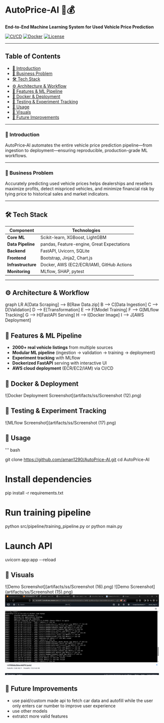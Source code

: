 # AutoPrice-AI 🚗💰

**End-to-End Machine Learning System for Used Vehicle Price Prediction**

[![CI/CD](https://github.com/aman1290/AutoPrice-AI/actions/workflows/main.yml/badge.svg)](https://github.com/aman1290/AutoPrice-AI/actions)
[![Docker](https://img.shields.io/docker/pulls/aman1290/autoprice-ai)](https://hub.docker.com/r/aman1290/autoprice-ai)
[![License](https://img.shields.io/badge/license-MIT-green)](LICENSE)

---

## Table of Contents
- [📌 Introduction](#-introduction)
- [💼 Business Problem](#-business-problem)
- [🛠 Tech Stack](#-tech-stack)
- [⚙ Architecture & Workflow](#-architecture--workflow)
- [🧪 Features & ML Pipeline](#-features--ml-pipeline)
- [🐳 Docker & Deployment](#-docker--deployment)
- [🧪 Testing & Experiment Tracking](#-testing--experiment-tracking)
- [🎯 Usage](#-usage)
- [📎 Visuals](#-visuals)
- [📝 Future Improvements](#-future-improvements)


---

### 📌 Introduction
AutoPrice‑AI automates the entire vehicle price prediction pipeline—from ingestion to deployment—ensuring reproducible, production-grade ML workflows.

---

### 💼 Business Problem
Accurately predicting used vehicle prices helps dealerships and resellers maximize profits, detect mispriced vehicles, and minimize financial risk by tying price to historical sales and market indicators.

---

## 🛠 Tech Stack
| Component          | Technologies                                                                 |
|--------------------|-----------------------------------------------------------------------------|
| **Core ML**        | Scikit-learn, XGBoost, LightGBM                                             |
| **Data Pipeline**  | pandas, Feature-engine, Great Expectations                                  |
| **Backend**        | FastAPI, Uvicorn, SQLite                                                    |
| **Frontend**       | Bootstrap, Jinja2, Chart.js                                                 |
| **Infrastructure** | Docker, AWS (EC2/ECR/IAM), GitHub Actions                                   |
| **Monitoring**     | MLflow, SHAP, pytest  

---

## ⚙ Architecture & Workflow
graph LR
    A[Data Scraping] --> B[Raw Data.zip]
    B --> C[Data Ingestion]
    C --> D[Validation]
    D --> E[Transformation]
    E --> F[Model Training]
    F --> G[MLflow Tracking]
    G --> H[FastAPI Serving]
    H --> I[Docker Image]
    I --> J[AWS Deployment]

## 🧪 Features & ML Pipeline
- **2000+ real vehicle listings** from multiple sources
- **Modular ML pipeline** (ingestion → validation → training → deployment)
- **Experiment tracking** with MLflow
- **Dockerized FastAPI** serving with interactive UI
- **AWS cloud deployment** (ECR/EC2/IAM) via CI/CD


## 🐳 Docker & Deployment
![Docker Deployment Screenshot](artifacts/ss/Screenshot (12).png)

## 🧪 Testing & Experiment Tracking
![MLflow Screenshot](artifacts/ss/Screenshot (17).png)

## 🎯 Usage
''' bash

git clone https://github.com/aman1290/AutoPrice-AI.git
cd AutoPrice-AI

# Install dependencies
pip install -r requirements.txt

# Run training pipeline
python src/pipeline/training_pipeline.py or python main.py

# Launch API
uvicorn app:app --reload


## 📎 Visuals
![Demo Screenshot](artifacts/ss/Screenshot (16).png)
![Demo Screenshot](artifacts/ss/Screenshot (15).png)
![logs ss ](artifacts/ss/dockerlogs.png)

## 📝 Future Improvements
- use paid/custom made api to fetch car data and autofill while the user only enters car number to improve user experience
- use other models 
- extratct more valid features






